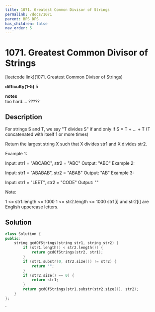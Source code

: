 ```yaml
---
title: 1071. Greatest Common Divisor of Strings
permalink: /docs/1071
parent: BFS_DFS
has_children: false
nav_order: 5
---
```

# 1071. Greatest Common Divisor of Strings
[leetcode link](1071. Greatest Common Divisor of Strings)

**difficulty(1-5)** 
5

**notes**   
too hard....
?????

## Description
For strings S and T, we say "T divides S" if and only if S = T + ... + T  (T concatenated with itself 1 or more times)

Return the largest string X such that X divides str1 and X divides str2.

 

Example 1:

Input: str1 = "ABCABC", str2 = "ABC"
Output: "ABC"
Example 2:

Input: str1 = "ABABAB", str2 = "ABAB"
Output: "AB"
Example 3:

Input: str1 = "LEET", str2 = "CODE"
Output: ""
 

Note:

1 <= str1.length <= 1000
1 <= str2.length <= 1000
str1[i] and str2[i] are English uppercase letters.

## Solution

```c++
class Solution {
public:
    string gcdOfStrings(string str1, string str2) {
        if (str1.length() < str2.length()) {
            return gcdOfStrings(str2, str1);
        }
        if (str1.substr(0, str2.size()) != str2) {
            return "";
        }
        if (str2.size() == 0) {
            return str1;
        }
        return gcdOfStrings(str1.substr(str2.size()), str2);
    }
};
```

<!-- 
Default label
{: .label }

Blue label
{: .label .label-blue }

Stable
{: .label .label-green }

New release
{: .label .label-purple }

Coming soon
{: .label .label-yellow }

Deprecated
{: .label .label-red } -->
`